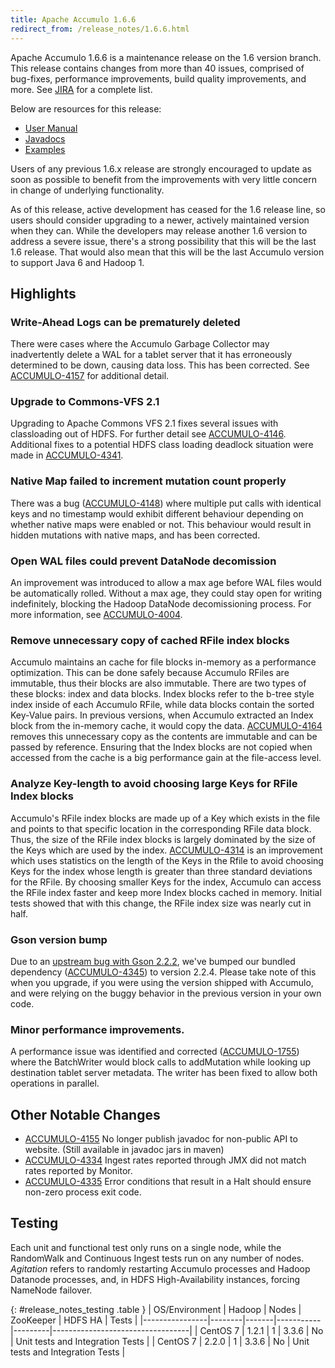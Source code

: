 ```yaml
---
title: Apache Accumulo 1.6.6
redirect_from: /release_notes/1.6.6.html
---
```


Apache Accumulo 1.6.6 is a maintenance release on the 1.6 version branch. This
release contains changes from more than 40 issues, comprised of bug-fixes,
performance improvements, build quality improvements, and more. See
[JIRA][JIRA_166] for a complete list.

Below are resources for this release:

* [User Manual](/1.6/accumulo_user_manual.html)
* [Javadocs](/1.6/apidocs)
* [Examples](/1.6/examples)

Users of any previous 1.6.x release are strongly encouraged to update as soon
as possible to benefit from the improvements with very little concern in change
of underlying functionality.

As of this release, active development has ceased for the 1.6 release line, so
users should consider upgrading to a newer, actively maintained version when
they can. While the developers may release another 1.6 version to address a
severe issue, there's a strong possibility that this will be the last 1.6
release. That would also mean that this will be the last Accumulo version to
support Java 6 and Hadoop 1.

## Highlights

### Write-Ahead Logs can be prematurely deleted

There were cases where the Accumulo Garbage Collector may inadvertently delete
a WAL for a tablet server that it has erroneously determined to be down,
causing data loss. This has been corrected. See [ACCUMULO-4157][ACCUMULO-4157]
for additional detail.

### Upgrade to Commons-VFS 2.1

Upgrading to Apache Commons VFS 2.1 fixes several issues with classloading out
of HDFS. For further detail see [ACCUMULO-4146][ACCUMULO-4146]. Additional
fixes to a potential HDFS class loading deadlock situation were made in
[ACCUMULO-4341][ACCUMULO-4341].

### Native Map failed to increment mutation count properly

There was a bug ([ACCUMULO-4148][ACCUMULO-4148]) where multiple put calls with
identical keys and no timestamp would exhibit different behaviour depending on
whether native maps were enabled or not. This behaviour would result in hidden
mutations with native maps, and has been corrected.

### Open WAL files could prevent DataNode decomission

An improvement was introduced to allow a max age before WAL files would be
automatically rolled. Without a max age, they could stay open for writing
indefinitely, blocking the Hadoop DataNode decomissioning process. For more
information, see [ACCUMULO-4004][ACCUMULO-4004].

### Remove unnecessary copy of cached RFile index blocks

Accumulo maintains an cache for file blocks in-memory as a performance
optimization. This can be done safely because Accumulo RFiles are immutable,
thus their blocks are also immutable. There are two types of these blocks:
index and data blocks. Index blocks refer to the b-tree style index inside of
each Accumulo RFile, while data blocks contain the sorted Key-Value pairs. In
previous versions, when Accumulo extracted an Index block from the in-memory
cache, it would copy the data. [ACCUMULO-4164][ACCUMULO-4164] removes this
unnecessary copy as the contents are immutable and can be passed by reference.
Ensuring that the Index blocks are not copied when accessed from the cache is a
big performance gain at the file-access level.

### Analyze Key-length to avoid choosing large Keys for RFile Index blocks

Accumulo's RFile index blocks are made up of a Key which exists in the file and
points to that specific location in the corresponding RFile data block. Thus,
the size of the RFile index blocks is largely dominated by the size of the Keys
which are used by the index. [ACCUMULO-4314][ACCUMULO-4314] is an improvement
which uses statistics on the length of the Keys in the Rfile to avoid choosing
Keys for the index whose length is greater than three standard deviations for
the RFile. By choosing smaller Keys for the index, Accumulo can access the
RFile index faster and keep more Index blocks cached in memory. Initial tests
showed that with this change, the RFile index size was nearly cut in half.

### Gson version bump

Due to an [upstream bug with Gson 2.2.2][GSONBUG], we've bumped our bundled
dependency ([ACCUMULO-4345][ACCUMULO-4345]) to version 2.2.4. Please take note
of this when you upgrade, if you were using the version shipped with Accumulo,
and were relying on the buggy behavior in the previous version in your own
code.

### Minor performance improvements.

A performance issue was identified and corrected
([ACCUMULO-1755][ACCUMULO-1755]) where the BatchWriter would block calls to
addMutation while looking up destination tablet server metadata. The writer has
been fixed to allow both operations in parallel.


## Other Notable Changes

 * [ACCUMULO-4155][ACCUMULO-4155] No longer publish javadoc for non-public API
   to website. (Still available in javadoc jars in maven)
 * [ACCUMULO-4334][ACCUMULO-4334] Ingest rates reported through JMX did not
   match rates reported by Monitor.
 * [ACCUMULO-4335][ACCUMULO-4335] Error conditions that result in a Halt should
   ensure non-zero process exit code.

## Testing

Each unit and functional test only runs on a single node, while the RandomWalk
and Continuous Ingest tests run on any number of nodes. *Agitation* refers to
randomly restarting Accumulo processes and Hadoop Datanode processes, and, in
HDFS High-Availability instances, forcing NameNode failover.

{: #release_notes_testing .table }
| OS/Environment | Hadoop | Nodes | ZooKeeper | HDFS HA | Tests                            |
|----------------|--------|-------|-----------|---------|----------------------------------|
| CentOS 7       | 1.2.1  | 1     | 3.3.6     | No      | Unit tests and Integration Tests |
| CentOS 7       | 2.2.0  | 1     | 3.3.6     | No      | Unit tests and Integration Tests |

[JIRA_166]: https://issues.apache.org/jira/secure/ReleaseNote.jspa?projectId=12312121&version=12334846

[GSONBUG]: https://github.com/google/gson/issues/362

[ACCUMULO-1755]: https://issues.apache.org/jira/browse/ACCUMULO-1755
[ACCUMULO-4004]: https://issues.apache.org/jira/browse/ACCUMULO-4004
[ACCUMULO-4146]: https://issues.apache.org/jira/browse/ACCUMULO-4146
[ACCUMULO-4148]: https://issues.apache.org/jira/browse/ACCUMULO-4148
[ACCUMULO-4155]: https://issues.apache.org/jira/browse/ACCUMULO-4155
[ACCUMULO-4157]: https://issues.apache.org/jira/browse/ACCUMULO-4157
[ACCUMULO-4164]: https://issues.apache.org/jira/browse/ACCUMULO-4164
[ACCUMULO-4314]: https://issues.apache.org/jira/browse/ACCUMULO-4314
[ACCUMULO-4334]: https://issues.apache.org/jira/browse/ACCUMULO-4334
[ACCUMULO-4335]: https://issues.apache.org/jira/browse/ACCUMULO-4335
[ACCUMULO-4341]: https://issues.apache.org/jira/browse/ACCUMULO-4341
[ACCUMULO-4345]: https://issues.apache.org/jira/browse/ACCUMULO-4345
